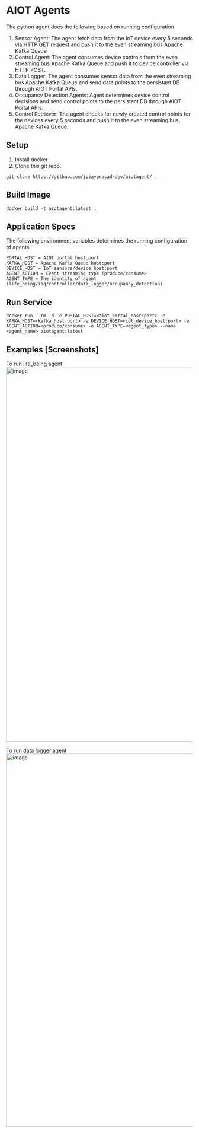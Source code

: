 # AIOT Agents
The python agent does the following based on running configuration

1. Sensor Agent: The agent fetch data from the IoT device every 5 seconds via HTTP GET request  and push it to the even streaming bus Apache Kafka Queue
2. Control Agent: The agent consumes device controls from the even streaming bus Apache Kafka Queue and push it to device controller via HTTP POST.
3. Data Logger: The agent consumes sensor data from the even streaming bus Apache Kafka Queue and send data points to the persistant DB through AIOT Portal APIs.
4. Occupancy Detection Agents: Agent determines device control decisions and send control points to the persistant DB through AIOT Portal APIs.
5. Control Retriever: The agent checks for newly created control points for the devices every 5 seconds and push it to the even streaming bus Apache Kafka Queue. 

## Setup

1. Install docker
2. Clone this git repo.
```
git clone https://github.com/jpjayprasad-dev/aiotagent/ .
```

## Build Image
```
docker build -t aiotagent:latest .
```

## Application Specs

The following environment variables determines the running configuration of agents
```
PORTAL_HOST = AIOT portal host:port
KAFKA_HOST = Apache Kafka Queue host:port
DEVICE_HOST = IoT sensors/device host:port
AGENT_ACTION = Event streaming type (produce/consume>
AGENT_TYPE = The identity of agent (life_being/iaq/controller/data_logger/occupancy_detection)
```

## Run Service
```
docker run --rm -d -e PORTAL_HOST=<aiot_portal_host:port> -e KAFKA_HOST=<kafka_host:port> -e DEVICE_HOST=<iot_device_host:port> -e AGENT_ACTION=<produce/consume> -e AGENT_TYPE=<agent_type> --name <agent_name> aiotagent:latest

```

## Examples [Screenshots]
To run life_being agent
<img width="1012" alt="image" src="https://github.com/jpjayprasad-dev/aiotagent/assets/73153441/085e2aa9-6ccb-42d6-9aeb-529372605b92">

To run data logger agent
<img width="1007" alt="image" src="https://github.com/jpjayprasad-dev/aiotagent/assets/73153441/0628bdc8-046f-42f2-980a-8483c3f0f930">






